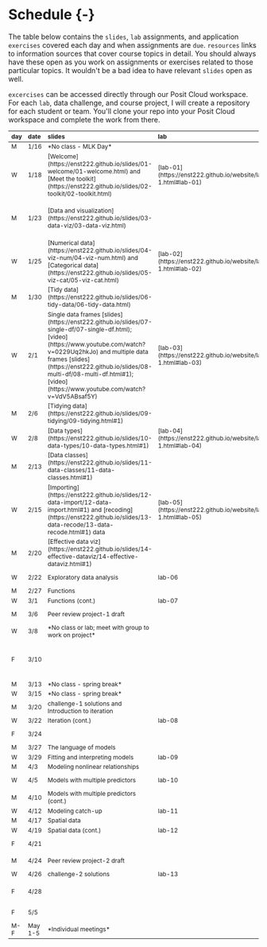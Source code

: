 # Schedule {-}

The table below contains the `slides`, `lab` assignments, and application `exercises` covered each day and when assignments are `due`. `resources` links to information sources that cover course topics in detail. You should always have these open as you work on assignments or exercises related to those particular topics. It wouldn't be a bad idea to have relevant `slides` open as well. 

`excercises` can be accessed directly through our Posit Cloud workspace. For each `lab`, data challenge, and course project, I will create a repository for each student or team. You'll clone your repo into your Posit Cloud workspace and complete the work from there.

<table class="table table-hover" style="font-size: 12px; margin-left: auto; margin-right: auto;">
 <thead>
  <tr>
   <th style="text-align:left;position: sticky; top:0; background-color: #FFFFFF;"> day </th>
   <th style="text-align:left;position: sticky; top:0; background-color: #FFFFFF;"> date </th>
   <th style="text-align:left;position: sticky; top:0; background-color: #FFFFFF;"> slides </th>
   <th style="text-align:left;position: sticky; top:0; background-color: #FFFFFF;"> lab </th>
   <th style="text-align:left;position: sticky; top:0; background-color: #FFFFFF;"> exercises </th>
   <th style="text-align:left;position: sticky; top:0; background-color: #FFFFFF;"> resources </th>
   <th style="text-align:left;position: sticky; top:0; background-color: #FFFFFF;"> due </th>
  </tr>
 </thead>
<tbody>
  <tr>
   <td style="text-align:left;"> M </td>
   <td style="text-align:left;"> 1/16 </td>
   <td style="text-align:left;"> *No class - MLK Day* </td>
   <td style="text-align:left;">  </td>
   <td style="text-align:left;">  </td>
   <td style="text-align:left;">  </td>
   <td style="text-align:left;">  </td>
  </tr>
  <tr>
   <td style="text-align:left;"> W </td>
   <td style="text-align:left;"> 1/18 </td>
   <td style="text-align:left;"> [Welcome](https://enst222.github.io/slides/01-welcome/01-welcome.html) and [Meet the toolkit](https://enst222.github.io/slides/02-toolkit/02-toolkit.html) </td>
   <td style="text-align:left;"> [lab-01](https://enst222.github.io/website/labs-1.html#lab-01) </td>
   <td style="text-align:left;"> ae-01and ae-02 </td>
   <td style="text-align:left;"> [R4DS Ch 1](https://r4ds.had.co.nz/introduction.html) </td>
   <td style="text-align:left;">  </td>
  </tr>
  <tr>
   <td style="text-align:left;"> M </td>
   <td style="text-align:left;"> 1/23 </td>
   <td style="text-align:left;"> [Data and visualization](https://enst222.github.io/slides/03-data-viz/03-data-viz.html) </td>
   <td style="text-align:left;">  </td>
   <td style="text-align:left;"> ae-03 1-6 </td>
   <td style="text-align:left;"> [R4DS Ch 3](https://r4ds.had.co.nz/data-visualisation.html) and [Ch 4](https://r4ds.had.co.nz/workflow-basics.html) </td>
   <td style="text-align:left;">  </td>
  </tr>
  <tr>
   <td style="text-align:left;"> W </td>
   <td style="text-align:left;"> 1/25 </td>
   <td style="text-align:left;"> [Numerical data](https://enst222.github.io/slides/04-viz-num/04-viz-num.html) and  [Categorical data](https://enst222.github.io/slides/05-viz-cat/05-viz-cat.html) </td>
   <td style="text-align:left;"> [lab-02](https://enst222.github.io/website/labs-1.html#lab-02) </td>
   <td style="text-align:left;"> ae-03 8-12 </td>
   <td style="text-align:left;"> [R4DS Ch 3](https://r4ds.had.co.nz/data-visualisation.html) and [Ch 4](https://r4ds.had.co.nz/workflow-basics.html) </td>
   <td style="text-align:left;"> [lab-01](https://enst222.github.io/website/labs-1.html#lab-01) </td>
  </tr>
  <tr>
   <td style="text-align:left;"> M </td>
   <td style="text-align:left;"> 1/30 </td>
   <td style="text-align:left;"> [Tidy data](https://enst222.github.io/slides/06-tidy-data/06-tidy-data.html) </td>
   <td style="text-align:left;">  </td>
   <td style="text-align:left;"> ae-04 </td>
   <td style="text-align:left;"> [R4DS Ch 5](https://r4ds.had.co.nz/transform.html) </td>
   <td style="text-align:left;">  </td>
  </tr>
  <tr>
   <td style="text-align:left;"> W </td>
   <td style="text-align:left;"> 2/1 </td>
   <td style="text-align:left;"> Single data frames [slides](https://enst222.github.io/slides/07-single-df/07-single-df.html); [video](https://www.youtube.com/watch?v=0229Uq2hkJo)  and multiple data frames [slides](https://enst222.github.io/slides/08-multi-df/08-multi-df.html#1); [video](https://www.youtube.com/watch?v=VdV5ABsaf5Y) </td>
   <td style="text-align:left;"> [lab-03](https://enst222.github.io/website/labs-1.html#lab-03) </td>
   <td style="text-align:left;"> ae-05 and ae-06 </td>
   <td style="text-align:left;"> [R4DS Ch 5](https://r4ds.had.co.nz/transform.html) and [Ch 13](https://r4ds.had.co.nz/relational-data.html) </td>
   <td style="text-align:left;"> [lab-02](https://enst222.github.io/website/labs-1.html#lab-02) </td>
  </tr>
  <tr>
   <td style="text-align:left;"> M </td>
   <td style="text-align:left;"> 2/6 </td>
   <td style="text-align:left;"> [Tidying data](https://enst222.github.io/slides/09-tidying/09-tidying.html#1) </td>
   <td style="text-align:left;">  </td>
   <td style="text-align:left;"> ae-07 </td>
   <td style="text-align:left;"> [R4DS Ch 12](https://r4ds.had.co.nz/tidy-data.html) </td>
   <td style="text-align:left;">  </td>
  </tr>
  <tr>
   <td style="text-align:left;"> W </td>
   <td style="text-align:left;"> 2/8 </td>
   <td style="text-align:left;"> [Data types](https://enst222.github.io/slides/10-data-types/10-data-types.html#1) </td>
   <td style="text-align:left;"> [lab-04](https://enst222.github.io/website/labs-1.html#lab-04) </td>
   <td style="text-align:left;"> ae-08 </td>
   <td style="text-align:left;"> [R4DS Ch 20](https://r4ds.had.co.nz/vectors.html) </td>
   <td style="text-align:left;"> [lab-03](https://enst222.github.io/website/labs-1.html#lab-03) </td>
  </tr>
  <tr>
   <td style="text-align:left;"> M </td>
   <td style="text-align:left;"> 2/13 </td>
   <td style="text-align:left;"> [Data classes](https://enst222.github.io/slides/11-data-classes/11-data-classes.html#1) </td>
   <td style="text-align:left;">  </td>
   <td style="text-align:left;"> ae-08 </td>
   <td style="text-align:left;"> [R4DS Ch 15](https://r4ds.had.co.nz/factors.html) and [Ch 16](https://r4ds.had.co.nz/dates-and-times.html) </td>
   <td style="text-align:left;">  </td>
  </tr>
  <tr>
   <td style="text-align:left;"> W </td>
   <td style="text-align:left;"> 2/15 </td>
   <td style="text-align:left;"> [Importing](https://enst222.github.io/slides/12-data-import/12-data-import.html#1) and [recoding](https://enst222.github.io/slides/13-data-recode/13-data-recode.html#1) data </td>
   <td style="text-align:left;"> [lab-05](https://enst222.github.io/website/labs-1.html#lab-05) </td>
   <td style="text-align:left;"> ae-09 </td>
   <td style="text-align:left;"> [R4DS Ch 11](https://r4ds.had.co.nz/data-import.html) </td>
   <td style="text-align:left;">  </td>
  </tr>
  <tr>
   <td style="text-align:left;"> M </td>
   <td style="text-align:left;"> 2/20 </td>
   <td style="text-align:left;"> [Effective data viz](https://enst222.github.io/slides/14-effective-dataviz/14-effective-dataviz.html#1) </td>
   <td style="text-align:left;">  </td>
   <td style="text-align:left;"> ae-10 </td>
   <td style="text-align:left;"> [ggplot2 book](https://ggplot2-book.org/); [Fundamentals of Data Visualization](https://clauswilke.com/dataviz/) </td>
   <td style="text-align:left;"> [project-1-proposal](https://enst222.github.io/website/projects.html) </td>
  </tr>
  <tr>
   <td style="text-align:left;"> W </td>
   <td style="text-align:left;"> 2/22 </td>
   <td style="text-align:left;"> Exploratory data analysis </td>
   <td style="text-align:left;"> lab-06 </td>
   <td style="text-align:left;">  </td>
   <td style="text-align:left;">  </td>
   <td style="text-align:left;"> [lab-05](https://enst222.github.io/website/labs-1.html#lab-05) </td>
  </tr>
  <tr>
   <td style="text-align:left;"> M </td>
   <td style="text-align:left;"> 2/27 </td>
   <td style="text-align:left;"> Functions </td>
   <td style="text-align:left;">  </td>
   <td style="text-align:left;">  </td>
   <td style="text-align:left;">  </td>
   <td style="text-align:left;">  </td>
  </tr>
  <tr>
   <td style="text-align:left;"> W </td>
   <td style="text-align:left;"> 3/1 </td>
   <td style="text-align:left;"> Functions (cont.) </td>
   <td style="text-align:left;"> lab-07 </td>
   <td style="text-align:left;">  </td>
   <td style="text-align:left;">  </td>
   <td style="text-align:left;">  </td>
  </tr>
  <tr>
   <td style="text-align:left;"> M </td>
   <td style="text-align:left;"> 3/6 </td>
   <td style="text-align:left;"> Peer review project-1 draft </td>
   <td style="text-align:left;">  </td>
   <td style="text-align:left;">  </td>
   <td style="text-align:left;">  </td>
   <td style="text-align:left;"> [project-1-draft](https://enst222.github.io/website/projects.html) </td>
  </tr>
  <tr>
   <td style="text-align:left;"> W </td>
   <td style="text-align:left;"> 3/8 </td>
   <td style="text-align:left;"> *No class or lab; meet with group to work on project* </td>
   <td style="text-align:left;">  </td>
   <td style="text-align:left;">  </td>
   <td style="text-align:left;">  </td>
   <td style="text-align:left;">  </td>
  </tr>
  <tr>
   <td style="text-align:left;"> F </td>
   <td style="text-align:left;"> 3/10 </td>
   <td style="text-align:left;">  </td>
   <td style="text-align:left;">  </td>
   <td style="text-align:left;">  </td>
   <td style="text-align:left;">  </td>
   <td style="text-align:left;"> [challenge-1](https://enst222.github.io/website/challenges.html); [mid-semester learning reflection](https://enst222.github.io/website/reflections.html#mid-semester-learning-reflection) </td>
  </tr>
  <tr>
   <td style="text-align:left;"> M </td>
   <td style="text-align:left;"> 3/13 </td>
   <td style="text-align:left;"> *No class - spring break* </td>
   <td style="text-align:left;">  </td>
   <td style="text-align:left;">  </td>
   <td style="text-align:left;">  </td>
   <td style="text-align:left;">  </td>
  </tr>
  <tr>
   <td style="text-align:left;"> W </td>
   <td style="text-align:left;"> 3/15 </td>
   <td style="text-align:left;"> *No class - spring break* </td>
   <td style="text-align:left;">  </td>
   <td style="text-align:left;">  </td>
   <td style="text-align:left;">  </td>
   <td style="text-align:left;">  </td>
  </tr>
  <tr>
   <td style="text-align:left;"> M </td>
   <td style="text-align:left;"> 3/20 </td>
   <td style="text-align:left;"> challenge-1 solutions and Introduction to iteration </td>
   <td style="text-align:left;">  </td>
   <td style="text-align:left;">  </td>
   <td style="text-align:left;">  </td>
   <td style="text-align:left;">  </td>
  </tr>
  <tr>
   <td style="text-align:left;"> W </td>
   <td style="text-align:left;"> 3/22 </td>
   <td style="text-align:left;"> Iteration (cont.) </td>
   <td style="text-align:left;"> lab-08 </td>
   <td style="text-align:left;">  </td>
   <td style="text-align:left;">  </td>
   <td style="text-align:left;">  </td>
  </tr>
  <tr>
   <td style="text-align:left;"> F </td>
   <td style="text-align:left;"> 3/24 </td>
   <td style="text-align:left;">  </td>
   <td style="text-align:left;">  </td>
   <td style="text-align:left;">  </td>
   <td style="text-align:left;">  </td>
   <td style="text-align:left;"> [project-1-final](https://enst222.github.io/website/projects.html) </td>
  </tr>
  <tr>
   <td style="text-align:left;"> M </td>
   <td style="text-align:left;"> 3/27 </td>
   <td style="text-align:left;"> The language of models </td>
   <td style="text-align:left;">  </td>
   <td style="text-align:left;">  </td>
   <td style="text-align:left;">  </td>
   <td style="text-align:left;">  </td>
  </tr>
  <tr>
   <td style="text-align:left;"> W </td>
   <td style="text-align:left;"> 3/29 </td>
   <td style="text-align:left;"> Fitting and interpreting models </td>
   <td style="text-align:left;"> lab-09 </td>
   <td style="text-align:left;">  </td>
   <td style="text-align:left;">  </td>
   <td style="text-align:left;"> lab-08 </td>
  </tr>
  <tr>
   <td style="text-align:left;"> M </td>
   <td style="text-align:left;"> 4/3 </td>
   <td style="text-align:left;"> Modeling nonlinear relationships </td>
   <td style="text-align:left;">  </td>
   <td style="text-align:left;">  </td>
   <td style="text-align:left;">  </td>
   <td style="text-align:left;">  </td>
  </tr>
  <tr>
   <td style="text-align:left;"> W </td>
   <td style="text-align:left;"> 4/5 </td>
   <td style="text-align:left;"> Models with multiple predictors </td>
   <td style="text-align:left;"> lab-10 </td>
   <td style="text-align:left;">  </td>
   <td style="text-align:left;">  </td>
   <td style="text-align:left;"> [project-2-proposal](https://enst222.github.io/website/projects.html) </td>
  </tr>
  <tr>
   <td style="text-align:left;"> M </td>
   <td style="text-align:left;"> 4/10 </td>
   <td style="text-align:left;"> Models with multiple predictors (cont.) </td>
   <td style="text-align:left;">  </td>
   <td style="text-align:left;">  </td>
   <td style="text-align:left;">  </td>
   <td style="text-align:left;">  </td>
  </tr>
  <tr>
   <td style="text-align:left;"> W </td>
   <td style="text-align:left;"> 4/12 </td>
   <td style="text-align:left;"> Modeling catch-up </td>
   <td style="text-align:left;"> lab-11 </td>
   <td style="text-align:left;">  </td>
   <td style="text-align:left;">  </td>
   <td style="text-align:left;"> lab-10 </td>
  </tr>
  <tr>
   <td style="text-align:left;"> M </td>
   <td style="text-align:left;"> 4/17 </td>
   <td style="text-align:left;"> Spatial data </td>
   <td style="text-align:left;">  </td>
   <td style="text-align:left;">  </td>
   <td style="text-align:left;">  </td>
   <td style="text-align:left;">  </td>
  </tr>
  <tr>
   <td style="text-align:left;"> W </td>
   <td style="text-align:left;"> 4/19 </td>
   <td style="text-align:left;"> Spatial data (cont.) </td>
   <td style="text-align:left;"> lab-12 </td>
   <td style="text-align:left;">  </td>
   <td style="text-align:left;">  </td>
   <td style="text-align:left;"> lab-11 </td>
  </tr>
  <tr>
   <td style="text-align:left;"> F </td>
   <td style="text-align:left;"> 4/21 </td>
   <td style="text-align:left;">  </td>
   <td style="text-align:left;">  </td>
   <td style="text-align:left;">  </td>
   <td style="text-align:left;">  </td>
   <td style="text-align:left;"> [challenge-2](https://enst222.github.io/website/challenges.html) </td>
  </tr>
  <tr>
   <td style="text-align:left;"> M </td>
   <td style="text-align:left;"> 4/24 </td>
   <td style="text-align:left;"> Peer review project-2 draft </td>
   <td style="text-align:left;">  </td>
   <td style="text-align:left;">  </td>
   <td style="text-align:left;">  </td>
   <td style="text-align:left;"> [project-2-draft](https://enst222.github.io/website/projects.html) </td>
  </tr>
  <tr>
   <td style="text-align:left;"> W </td>
   <td style="text-align:left;"> 4/26 </td>
   <td style="text-align:left;"> challenge-2 solutions </td>
   <td style="text-align:left;"> lab-13 </td>
   <td style="text-align:left;">  </td>
   <td style="text-align:left;">  </td>
   <td style="text-align:left;"> lab-12 </td>
  </tr>
  <tr>
   <td style="text-align:left;"> F </td>
   <td style="text-align:left;"> 4/28 </td>
   <td style="text-align:left;">  </td>
   <td style="text-align:left;">  </td>
   <td style="text-align:left;">  </td>
   <td style="text-align:left;">  </td>
   <td style="text-align:left;"> [final learning reflection](https://enst222.github.io/website/reflections.html#final-learning-reflection) </td>
  </tr>
  <tr>
   <td style="text-align:left;"> F </td>
   <td style="text-align:left;"> 5/5 </td>
   <td style="text-align:left;">  </td>
   <td style="text-align:left;">  </td>
   <td style="text-align:left;">  </td>
   <td style="text-align:left;">  </td>
   <td style="text-align:left;"> [project-2- final](https://enst222.github.io/website/projects.html) </td>
  </tr>
  <tr>
   <td style="text-align:left;"> M-F </td>
   <td style="text-align:left;"> May 1-5 </td>
   <td style="text-align:left;"> *Individual meetings* </td>
   <td style="text-align:left;">  </td>
   <td style="text-align:left;">  </td>
   <td style="text-align:left;">  </td>
   <td style="text-align:left;">  </td>
  </tr>
</tbody>
</table>
